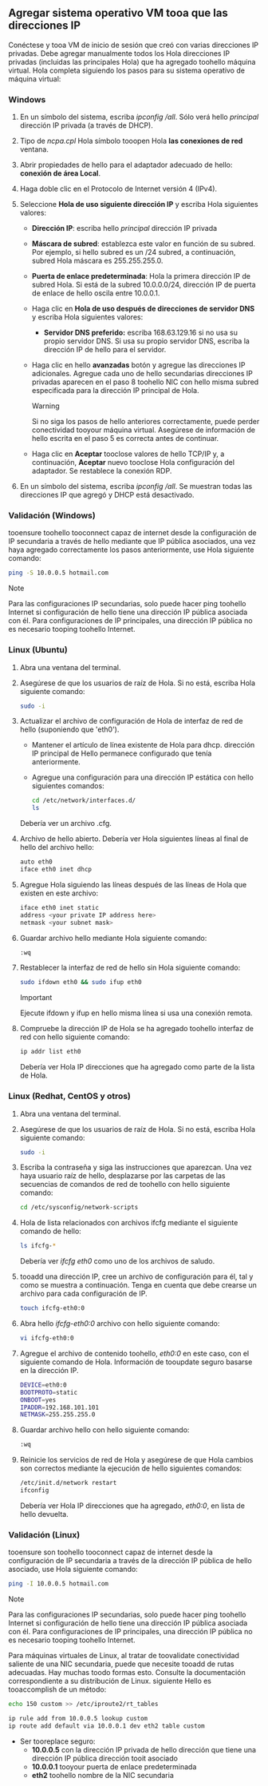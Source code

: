 ## <a name="os-config"></a>Agregar sistema operativo VM tooa que las direcciones IP

Conéctese y tooa VM de inicio de sesión que creó con varias direcciones IP privadas. Debe agregar manualmente todos los Hola direcciones IP privadas (incluidas las principales Hola) que ha agregado toohello máquina virtual. Hola completa siguiendo los pasos para su sistema operativo de máquina virtual:

### <a name="windows"></a>Windows

1. En un símbolo del sistema, escriba *ipconfig /all*.  Sólo verá hello *principal* dirección IP privada (a través de DHCP).
2. Tipo de *ncpa.cpl* Hola símbolo tooopen Hola **las conexiones de red** ventana.
3. Abrir propiedades de hello para el adaptador adecuado de hello: **conexión de área Local**.
4. Haga doble clic en el Protocolo de Internet versión 4 (IPv4).
5. Seleccione **Hola de uso siguiente dirección IP** y escriba Hola siguientes valores:

    * **Dirección IP**: escriba hello *principal* dirección IP privada
    * **Máscara de subred**: establezca este valor en función de su subred. Por ejemplo, si hello subred es un /24 subred, a continuación, subred Hola máscara es 255.255.255.0.
    * **Puerta de enlace predeterminada**: Hola la primera dirección IP de subred Hola. Si está de la subred 10.0.0.0/24, dirección IP de puerta de enlace de hello oscila entre 10.0.0.1.
    * Haga clic en **Hola de uso después de direcciones de servidor DNS** y escriba Hola siguientes valores:
        * **Servidor DNS preferido:** escriba 168.63.129.16 si no usa su propio servidor DNS.  Si usa su propio servidor DNS, escriba la dirección IP de hello para el servidor.
    * Haga clic en hello **avanzadas** botón y agregue las direcciones IP adicionales. Agregue cada uno de hello secundarias direcciones IP privadas aparecen en el paso 8 toohello NIC con hello misma subred especificada para la dirección IP principal de Hola.
        >[!WARNING] 
        >Si no siga los pasos de hello anteriores correctamente, puede perder conectividad tooyour máquina virtual. Asegúrese de información de hello escrita en el paso 5 es correcta antes de continuar.

    * Haga clic en **Aceptar** tooclose valores de hello TCP/IP y, a continuación, **Aceptar** nuevo tooclose Hola configuración del adaptador. Se restablece la conexión RDP.

6. En un símbolo del sistema, escriba *ipconfig /all*. Se muestran todas las direcciones IP que agregó y DHCP está desactivado.


### <a name="validation-windows"></a>Validación (Windows)

tooensure toohello tooconnect capaz de internet desde la configuración de IP secundaria a través de hello mediante que IP pública asociados, una vez haya agregado correctamente los pasos anteriormente, use Hola siguiente comando:

```bash
ping -S 10.0.0.5 hotmail.com
```
>[!NOTE]
>Para las configuraciones IP secundarias, solo puede hacer ping toohello Internet si configuración de hello tiene una dirección IP pública asociada con él. Para configuraciones de IP principales, una dirección IP pública no es necesario tooping toohello Internet.

### <a name="linux-ubuntu"></a>Linux (Ubuntu)

1. Abra una ventana del terminal.
2. Asegúrese de que los usuarios de raíz de Hola. Si no está, escriba Hola siguiente comando:

    ```bash
    sudo -i
    ```

3. Actualizar el archivo de configuración de Hola de interfaz de red de hello (suponiendo que 'eth0').

    * Mantener el artículo de línea existente de Hola para dhcp. dirección IP principal de Hello permanece configurado que tenía anteriormente.
    * Agregue una configuración para una dirección IP estática con hello siguientes comandos:

        ```bash
        cd /etc/network/interfaces.d/
        ls
        ```

    Debería ver un archivo .cfg.
4. Archivo de hello abierto. Debería ver Hola siguientes líneas al final de hello del archivo hello:

    ```bash
    auto eth0
    iface eth0 inet dhcp
    ```

5. Agregue Hola siguiendo las líneas después de las líneas de Hola que existen en este archivo:

    ```bash
    iface eth0 inet static
    address <your private IP address here>
    netmask <your subnet mask>
    ```

6. Guardar archivo hello mediante Hola siguiente comando:

    ```bash
    :wq
    ```

7. Restablecer la interfaz de red de hello sin Hola siguiente comando:

    ```bash
    sudo ifdown eth0 && sudo ifup eth0
    ```

    > [!IMPORTANT]
    > Ejecute ifdown y ifup en hello misma línea si usa una conexión remota.
    >

8. Compruebe la dirección IP de Hola se ha agregado toohello interfaz de red con hello siguiente comando:

    ```bash
    ip addr list eth0
    ```

    Debería ver Hola IP direcciones que ha agregado como parte de la lista de Hola.

### <a name="linux-redhat-centos-and-others"></a>Linux (Redhat, CentOS y otros)

1. Abra una ventana del terminal.
2. Asegúrese de que los usuarios de raíz de Hola. Si no está, escriba Hola siguiente comando:

    ```bash
    sudo -i
    ```

3. Escriba la contraseña y siga las instrucciones que aparezcan. Una vez haya usuario raíz de hello, desplazarse por las carpetas de las secuencias de comandos de red de toohello con hello siguiente comando:

    ```bash
    cd /etc/sysconfig/network-scripts
    ```

4. Hola de lista relacionados con archivos ifcfg mediante el siguiente comando de hello:

    ```bash
    ls ifcfg-*
    ```

    Debería ver *ifcfg eth0* como uno de los archivos de saludo.

5. tooadd una dirección IP, cree un archivo de configuración para él, tal y como se muestra a continuación. Tenga en cuenta que debe crearse un archivo para cada configuración de IP.

    ```bash
    touch ifcfg-eth0:0
    ```

6. Abra hello *ifcfg-eth0:0* archivo con hello siguiente comando:

    ```bash
    vi ifcfg-eth0:0
    ```

7. Agregue el archivo de contenido toohello, *eth0:0* en este caso, con el siguiente comando de Hola. Información de tooupdate seguro basarse en la dirección IP.

    ```bash
    DEVICE=eth0:0
    BOOTPROTO=static
    ONBOOT=yes
    IPADDR=192.168.101.101
    NETMASK=255.255.255.0
    ```

8. Guardar archivo hello con hello siguiente comando:

    ```bash
    :wq
    ```

9. Reinicie los servicios de red de Hola y asegúrese de que Hola cambios son correctos mediante la ejecución de hello siguientes comandos:

    ```bash
    /etc/init.d/network restart
    ifconfig
    ```

    Debería ver Hola IP direcciones que ha agregado, *eth0:0*, en lista de hello devuelta.

### <a name="validation-linux"></a>Validación (Linux)

tooensure son toohello tooconnect capaz de internet desde la configuración de IP secundaria a través de la dirección IP pública de hello asociado, use Hola siguiente comando:

```bash
ping -I 10.0.0.5 hotmail.com
```
>[!NOTE]
>Para las configuraciones IP secundarias, solo puede hacer ping toohello Internet si configuración de hello tiene una dirección IP pública asociada con él. Para configuraciones de IP principales, una dirección IP pública no es necesario tooping toohello Internet.

Para máquinas virtuales de Linux, al tratar de toovalidate conectividad saliente de una NIC secundaria, puede que necesite tooadd de rutas adecuadas. Hay muchas toodo formas esto. Consulte la documentación correspondiente a su distribución de Linux. siguiente Hello es tooaccomplish de un método:

```bash
echo 150 custom >> /etc/iproute2/rt_tables 

ip rule add from 10.0.0.5 lookup custom
ip route add default via 10.0.0.1 dev eth2 table custom

```
- Ser tooreplace seguro:
    - **10.0.0.5** con la dirección IP privada de hello dirección que tiene una dirección IP pública dirección tooit asociado
    - **10.0.0.1** tooyour puerta de enlace predeterminada
    - **eth2** toohello nombre de la NIC secundaria
